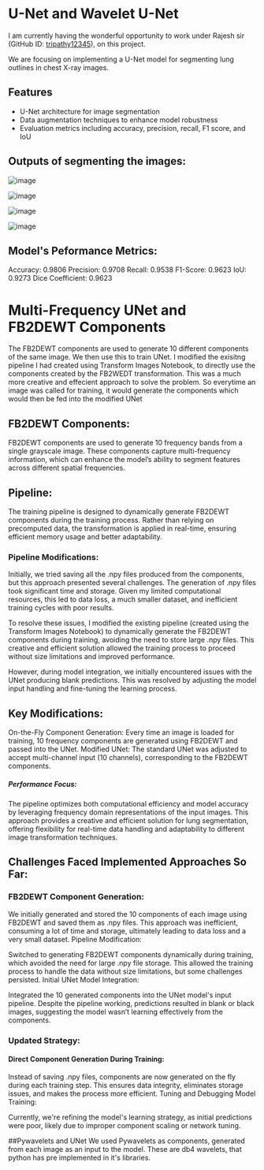# U-Net and Wavelet U-Net

I am currently having the wonderful opportunity to work under Rajesh sir (GitHub ID: [tripathy12345](https://github.com/tripathy12345)), on this project.

We are focusing on implementing a U-Net model for segmenting lung outlines in chest X-ray images.
## Features
- U-Net architecture for image segmentation
- Data augmentation techniques to enhance model robustness
- Evaluation metrics including accuracy, precision, recall, F1 score, and IoU

## Outputs of segmenting the images:
![image](https://github.com/user-attachments/assets/b38fd32e-03fa-4da1-ac34-2f5528feca0c)

![image](https://github.com/user-attachments/assets/99543323-3e7f-4987-b29d-69d9d7d70890)

![image](https://github.com/user-attachments/assets/2842694d-9387-4309-ac84-a66d9d71a166)

![image](https://github.com/user-attachments/assets/6c0c9821-a48b-4384-a3e3-ab75bf84f6a3)



## Model's Peformance Metrics:

Accuracy: 0.9806
Precision: 0.9708
Recall: 0.9538
F1-Score: 0.9623
IoU: 0.9273
Dice Coefficient: 0.9623


# Multi-Frequency UNet and FB2DEWT Components
The FB2DEWT components are used to generate 10 different components of the same image. We then use this to train UNet.
I modified the exisitng pipeline I had created using Transform Images Notebook, to directly use the components created by the FB2WEDT transformation.  This was a much more creative and effecient approach to solve the problem. So everytime an image was called for training, it would generate the components which would then be fed into the modified UNet


## FB2DEWT Components:
FB2DEWT components are used to generate 10 frequency bands from a single grayscale image. These components capture multi-frequency information, which can enhance the model’s ability to segment features across different spatial frequencies.

## Pipeline:
The training pipeline is designed to dynamically generate FB2DEWT components during the training process. Rather than relying on precomputed data, the transformation is applied in real-time, ensuring efficient memory usage and better adaptability.

### Pipeline Modifications:
Initially, we tried saving all the .npy files produced from the components, but this approach presented several challenges. The generation of .npy files took significant time and storage. Given my limited computational resources, this led to data loss, a much smaller dataset, and inefficient training cycles with poor results.

To resolve these issues, I modified the existing pipeline (created using the Transform Images Notebook) to dynamically generate the FB2DEWT components during training, avoiding the need to store large .npy files. This creative and efficient solution allowed the training process to proceed without size limitations and improved performance.

However, during model integration, we initially encountered issues with the UNet producing blank predictions. This was resolved by adjusting the model input handling and fine-tuning the learning process.


## Key Modifications:
On-the-Fly Component Generation: Every time an image is loaded for training, 10 frequency components are generated using FB2DEWT and passed into the UNet.
Modified UNet: The standard UNet was adjusted to accept multi-channel input (10 channels), corresponding to the FB2DEWT components.
##### Performance Focus:
The pipeline optimizes both computational efficiency and model accuracy by leveraging frequency domain representations of the input images.
This approach provides a creative and efficient solution for lung segmentation, offering flexibility for real-time data handling and adaptability to different image transformation techniques.



## Challenges Faced Implemented Approaches So Far:

### FB2DEWT Component Generation:

We initially generated and stored the 10 components of each image using FB2DEWT and saved them as .npy files.
This approach was inefficient, consuming a lot of time and storage, ultimately leading to data loss and a very small dataset.
Pipeline Modification:

Switched to generating FB2DEWT components dynamically during training, which avoided the need for large .npy file storage.
This allowed the training process to handle the data without size limitations, but some challenges persisted.
Initial UNet Model Integration:

Integrated the 10 generated components into the UNet model's input pipeline.
Despite the pipeline working, predictions resulted in blank or black images, suggesting the model wasn’t learning effectively from the components.

### Updated Strategy:
 
 #### Direct Component Generation During Training:

Instead of saving .npy files, components are now generated on the fly during each training step.
This ensures data integrity, eliminates storage issues, and makes the process more efficient.
Tuning and Debugging Model Training:

Currently, we're refining the model's learning strategy, as initial predictions were poor, likely due to improper component scaling or network tuning.



##Pywavelets and UNet
We used Pywavelets as components, generated from each image as an input to the model. These are db4 wavelets, that python has pre implemented in it's libraries.
